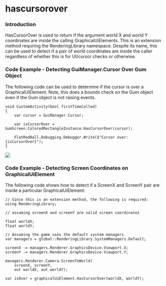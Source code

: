 # hascursorover

### Introduction

HasCursorOver is used to return if the argument world X and world Y coordinates are inside the calling GraphicalUiElements. This is an extension method requiring the RenderingLibrary namespace. Despite its name, this can be used to detect if a pair of world coordinates are inside the caller regardless of whether this is for UI/cursor checks or otherwise.

### Code Example - Detecting GuiManager.Cursor Over Gum Object

The following code can be used to determine if the cursor is over a GraphicalUiElement. Note, this does a bounds check on the Gum object even if the Gum object is not raising events.

```
void CustomActivity(bool firstTimeCalled)
{
    var cursor = GuiManager.Cursor;

    var isCursorOver = GumScreen.ColoredRectangleInstance.HasCursorOver(cursor);

    FlatRedBall.Debugging.Debugger.Write($"Cursor over: {isCursorOver}");
}
```

[![](../../../../media/2019-09-20\_05-26-27.gif)](../../../../media/2019-09-20\_05-26-27.gif)   &#x20;

### Code Example - Detecting Screen Coordinates on GraphicalUiElement

The following code shows how to detect if a ScreenX and ScreenY pair are inside a particular GraphicalUiElement:

```lang:c#
// Since this is an extension method, the following is required:
using RenderingLibrary;

// assuming screenX and screenY are valid screen coordinates

float worldX;
float worldY;

// Assuming the game uses the default system managers
var managers = global::RenderingLibrary.SystemManagers.Default;

screenX -= managers.Renderer.GraphicsDevice.Viewport.X;
screenY -= managers.Renderer.GraphicsDevice.Viewport.Y;

managers.Renderer.Camera.ScreenToWorld(
    screenX, screenY,
    out worldX, out worldY);

var isOver = graphicalUiElement.HasCursorOver(worldX, worldY);
```

&#x20;     &#x20;
